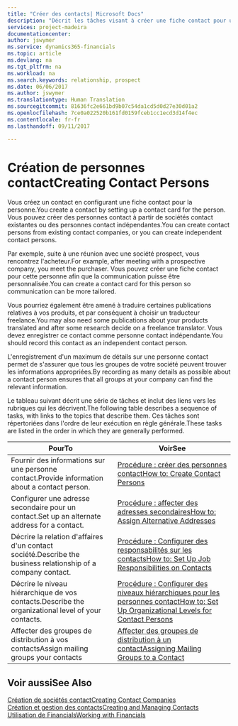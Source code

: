 ```yaml
---
title: "Créer des contacts| Microsoft Docs"
description: "Décrit les tâches visant à créer une fiche contact pour une personne, par exemple, un prospect ou un fournisseur, afin de définir les relations et personnaliser la communication."
services: project-madeira
documentationcenter: 
author: jswymer
ms.service: dynamics365-financials
ms.topic: article
ms.devlang: na
ms.tgt_pltfrm: na
ms.workload: na
ms.search.keywords: relationship, prospect
ms.date: 06/06/2017
ms.author: jswymer
ms.translationtype: Human Translation
ms.sourcegitcommit: 81636fc2e661bd9b07c54da1cd5d0d27e30d01a2
ms.openlocfilehash: 7ce0a022520b161fd0159fceb1cc1ecd3d14f4ec
ms.contentlocale: fr-fr
ms.lasthandoff: 09/11/2017

---
```

# <a name="creating-contact-persons"></a><span data-ttu-id="5cbd6-103">Création de personnes contact</span><span class="sxs-lookup"><span data-stu-id="5cbd6-103">Creating Contact Persons</span></span>
<span data-ttu-id="5cbd6-104">Vous créez un contact en configurant une fiche contact pour la personne.</span><span class="sxs-lookup"><span data-stu-id="5cbd6-104">You create a contact by setting up a contact card for the person.</span></span> <span data-ttu-id="5cbd6-105">Vous pouvez créer des personnes contact à partir de sociétés contact existantes ou des personnes contact indépendantes.</span><span class="sxs-lookup"><span data-stu-id="5cbd6-105">You can create contact persons from existing contact companies, or you can create independent contact persons.</span></span>

<span data-ttu-id="5cbd6-106">Par exemple, suite à une réunion avec une société prospect, vous rencontrez l'acheteur.</span><span class="sxs-lookup"><span data-stu-id="5cbd6-106">For example, after meeting with a prospective company, you meet the purchaser.</span></span> <span data-ttu-id="5cbd6-107">Vous pouvez créer une fiche contact pour cette personne afin que la communication puisse être personnalisée.</span><span class="sxs-lookup"><span data-stu-id="5cbd6-107">You can create a contact card for this person so communication can be more tailored.</span></span>

<span data-ttu-id="5cbd6-108">Vous pourriez également être amené à traduire certaines publications relatives à vos produits, et par conséquent à choisir un traducteur freelance.</span><span class="sxs-lookup"><span data-stu-id="5cbd6-108">You may also need some publications about your products translated and after some research decide on a freelance translator.</span></span> <span data-ttu-id="5cbd6-109">Vous devez enregistrer ce contact comme personne contact indépendante.</span><span class="sxs-lookup"><span data-stu-id="5cbd6-109">You should record this contact as an independent contact person.</span></span>

<span data-ttu-id="5cbd6-110">L'enregistrement d'un maximum de détails sur une personne contact permet de s'assurer que tous les groupes de votre société peuvent trouver les informations appropriées.</span><span class="sxs-lookup"><span data-stu-id="5cbd6-110">By recording as many details as possible about a contact person ensures that all groups at your company can find the relevant information.</span></span>

<span data-ttu-id="5cbd6-111">Le tableau suivant décrit une série de tâches et inclut des liens vers les rubriques qui les décrivent.</span><span class="sxs-lookup"><span data-stu-id="5cbd6-111">The following table describes a sequence of tasks, with links to the topics that describe them.</span></span> <span data-ttu-id="5cbd6-112">Ces tâches sont répertoriées dans l'ordre de leur exécution en règle générale.</span><span class="sxs-lookup"><span data-stu-id="5cbd6-112">These tasks are listed in the order in which they are generally performed.</span></span>

| <span data-ttu-id="5cbd6-113">Pour</span><span class="sxs-lookup"><span data-stu-id="5cbd6-113">To</span></span> | <span data-ttu-id="5cbd6-114">Voir</span><span class="sxs-lookup"><span data-stu-id="5cbd6-114">See</span></span> |
| --- | --- |
| <span data-ttu-id="5cbd6-115">Fournir des informations sur une personne contact.</span><span class="sxs-lookup"><span data-stu-id="5cbd6-115">Provide information about a contact person.</span></span> |[<span data-ttu-id="5cbd6-116">Procédure : créer des personnes contact</span><span class="sxs-lookup"><span data-stu-id="5cbd6-116">How to: Create Contact Persons</span></span>](marketing-how-create-contact-persons.md) |
| <span data-ttu-id="5cbd6-117">Configurer une adresse secondaire pour un contact.</span><span class="sxs-lookup"><span data-stu-id="5cbd6-117">Set up an alternate address for a contact.</span></span> |[<span data-ttu-id="5cbd6-118">Procédure : affecter des adresses secondaires</span><span class="sxs-lookup"><span data-stu-id="5cbd6-118">How to: Assign Alternative Addresses</span></span>](marketing-how-assign-alternate-address.md) |
| <span data-ttu-id="5cbd6-119">Décrire la relation d'affaires d'un contact société.</span><span class="sxs-lookup"><span data-stu-id="5cbd6-119">Describe the business relationship of a company contact.</span></span> |[<span data-ttu-id="5cbd6-120">Procédure : Configurer des responsabilités sur les contacts</span><span class="sxs-lookup"><span data-stu-id="5cbd6-120">How to: Set Up Job Responsibilities on Contacts</span></span>](marketing-job-responsibilities.md) |
| <span data-ttu-id="5cbd6-121">Décrire le niveau hiérarchique de vos contacts.</span><span class="sxs-lookup"><span data-stu-id="5cbd6-121">Describe the organizational level of your contacts.</span></span> |[<span data-ttu-id="5cbd6-122">Procédure : Configurer des niveaux hiérarchiques pour les personnes contact</span><span class="sxs-lookup"><span data-stu-id="5cbd6-122">How to: Set Up Organizational Levels for Contact Persons</span></span>](marketing-organizational-levels.md) |
| <span data-ttu-id="5cbd6-123">Affecter des groupes de distribution à vos contacts</span><span class="sxs-lookup"><span data-stu-id="5cbd6-123">Assign mailing groups your contacts</span></span> |[<span data-ttu-id="5cbd6-124">Affecter des groupes de distribution à un contact</span><span class="sxs-lookup"><span data-stu-id="5cbd6-124">Assigning Mailing Groups to a Contact</span></span>](marketing-mailing-groups.md) |

## <a name="see-also"></a><span data-ttu-id="5cbd6-125">Voir aussi</span><span class="sxs-lookup"><span data-stu-id="5cbd6-125">See Also</span></span>
[<span data-ttu-id="5cbd6-126">Création de sociétés contact</span><span class="sxs-lookup"><span data-stu-id="5cbd6-126">Creating Contact Companies</span></span>](marketing-create-contact-companies.md)  
[<span data-ttu-id="5cbd6-127">Création et gestion des contacts</span><span class="sxs-lookup"><span data-stu-id="5cbd6-127">Creating and Managing Contacts</span></span>](marketing-create-contact-persons.md)  
[<span data-ttu-id="5cbd6-128">Utilisation de Financials</span><span class="sxs-lookup"><span data-stu-id="5cbd6-128">Working with Financials</span></span>](ui-work-product.md)

